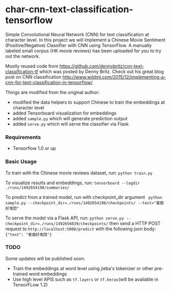 # char-cnn-text-classification-tensorflow

Simple Convolutional Neural Network (CNN) for text classification at character level. In this project we will implement a Chinese Movie Sentiment (Positive/Negative) Classifier with CNN using TensorFlow. A manually labeled small corpus (HK movie reviews) has been uploaded for you to try out the network.  

Mostly reused code from https://github.com/dennybritz/cnn-text-classification-tf which was posted by Denny Britz. Check out his great blog post on CNN classification http://www.wildml.com/2015/12/implementing-a-cnn-for-text-classification-in-tensorflow/.

Things are modified from the original author:
- modified the data helpers to support Chinese to train the embeddings at character level
- added Tensorboard visualization for embeddings
- added `sample.py` which will generate prediction output
- added `serve.py` which will serve the classifier via Flask

### Requirements
- Tensorflow 1.0 or up

### Basic Usage
To train with the Chinese movie reviews dataset, run:
`python train.py`

To visualize results and embeddings, run:
`tensorboard --logdir ./runs/1492654198/summaries/`

To predict from a trained model, run with checkpoint_dir argument
` python sample.py --checkpoint_dir=./runs/1492654198/checkpoints/ --text="套戲好鬼悶"`

To serve the model via a Flask API, run:
`python serve.py --checkpoint_dir=./runs/1492656039/checkpoints/`
then send a HTTP POST request to `http://localhost:5000/predict` with the following json body:
`{"text": "套戲好鬼悶"}`

### TODO
Some updates will be published soon.
- Train the embeddings at word level using jieba's tokenizer or other pre-trained word embeddings
- Use high level APIS such as `tf.layers` or `tf.keras`(will be available in TensorFLow 1.2)